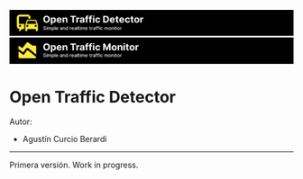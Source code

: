 ![header](docs/otd_header.png)
![header](docs/otm_header.png)

# Open Traffic Detector

Autor:

* Agustín Curcio Berardi

---

Primera versión. Work in progress.
